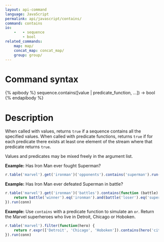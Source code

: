 ```yaml
---
layout: api-command
language: JavaScript
permalink: api/javascript/contains/
command: contains
io:
    -   - sequence
        - bool
related_commands:
    map: map/
    concat_map: concat_map/
    group: group/
---
```


# Command syntax #

{% apibody %}
sequence.contains([value | predicate_function, ...]) &rarr; bool
{% endapibody %}

# Description #

When called with values, returns `true` if a sequence contains all the
specified values.  When called with predicate functions, returns `true`
if for each predicate there exists at least one element of the stream
where that predicate returns `true`.

Values and predicates may be mixed freely in the argument list.

__Example:__ Has Iron Man ever fought Superman?

```js
r.table('marvel').get('ironman')('opponents').contains('superman').run(conn)
```


__Example:__ Has Iron Man ever defeated Superman in battle?

```js
r.table('marvel').get('ironman')('battles').contains(function (battle) {
    return battle('winner').eq('ironman').and(battle('loser').eq('superman'));
}).run(conn)
```

__Example:__ Use `contains` with a predicate function to simulate an `or`. Return the Marvel superheroes who live in Detroit, Chicago or Hoboken.

```js
r.table('marvel').filter(function(hero) {
    return r.expr(['Detroit', 'Chicago', 'Hoboken']).contains(hero('city'))
}).run(conn)
```
